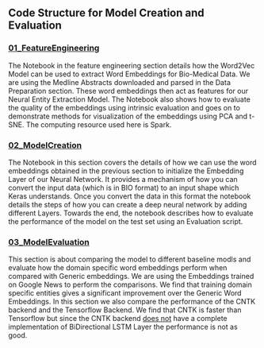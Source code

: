 ## **Code Structure for Model Creation and Evaluation**

### [01_FeatureEngineering](01_FeatureEngineering/ReadMe.md)
The Notebook in the feature engineering section details how the Word2Vec Model can be used to extract Word Embeddings for Bio-Medical Data. We are using the Medline Abstracts downloaded and parsed in the Data Preparation 
section. These word embeddings then act as features for our Neural Entity Extraction Model. The Notebook also shows how to evaluate the quality of the embeddings using intrinsic evaluation and goes on to 
demonstrate methods for visualization of the embeddings using PCA and t-SNE. The computing resource used here is Spark.

### [02_ModelCreation](02_ModelCreation/ReadMe.md)
The Notebook in this section covers the details of how we can use the word embeddings obtained in the previous section to initialize the Embedding Layer of our Neural Network. It provides a mechanism of how you can
convert the input data (which is in BIO format) to an input shape which Keras understands. Once you convert the data in this format the notebook details the steps of how you can create a deep neural network by 
adding different Layers. Towards the end, the notebook describes how to evaluate the performance of the model on the test set using an Evaluation script.

### [03_ModelEvaluation](03_ModelEvaluation/ReadMe.md)
This section is about comparing the model to different baseline modls and evaluate how the domain specific word embeddings perform when compared with Generic embeddings. We are using the Embeddings trained on 
Google News to perform the comparisons. We find that training domain specific entities gives a significant improvement over the Generic Word Embeddings. In this section we also compare the performance of the 
CNTK backend and the Tensorflow Backend. We find that CNTK is faster than Tensorflow but since the CNTK backend [does not](https://docs.microsoft.com/en-us/cognitive-toolkit/Using-CNTK-with-Keras#known-issues) 
have a complete implementation of BiDirectional LSTM Layer the performance is not as good.
